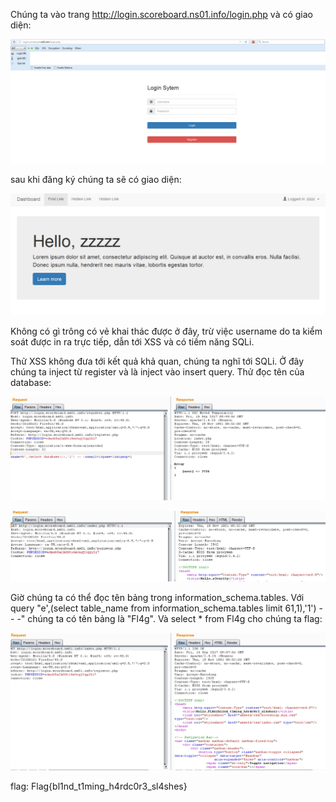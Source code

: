 Chúng ta vào trang http://login.scoreboard.ns01.info/login.php và có giao diện:

![alt text](https://raw.githubusercontent.com/Alic3Margatroid/ctfsv/master/BreakSystem/login.PNG)

sau khi đăng ký chúng ta sẽ có giao diện:

![alt text](https://raw.githubusercontent.com/Alic3Margatroid/ctfsv/master/BreakSystem/home.PNG)

Không có gì trông có vẻ khai thác được ở đây, trừ việc username do ta kiểm soát được in ra trực tiếp, dẫn tới XSS và có tiềm năng SQLi.

Thử XSS không đưa tới kết quả khả quan, chúng ta nghĩ tới SQLi. Ở đây chúng ta inject từ register và là inject vào insert query. Thử đọc tên của database:

![alt text](https://raw.githubusercontent.com/Alic3Margatroid/ctfsv/master/BreakSystem/database.PNG)

![alt text](https://raw.githubusercontent.com/Alic3Margatroid/ctfsv/master/BreakSystem/database2.PNG)

Giờ chúng ta có thể đọc tên bảng trong information_schema.tables. Với query "e',(select table_name from information_schema.tables limit 61,1),'1') -- -" chúng ta có tên bảng là "Fl4g". Và select * from Fl4g cho chúng ta flag:

![alt text](https://raw.githubusercontent.com/Alic3Margatroid/ctfsv/master/BreakSystem/flag.PNG)

flag: Flag{bl1nd_t1ming_h4rdc0r3_sl4shes}